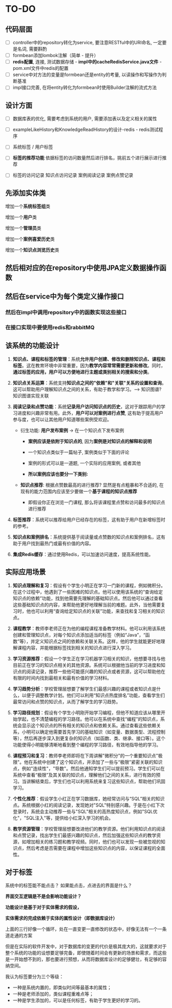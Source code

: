# TO-DO

## 代码层面

- [ ] controller中的repository转化为service, 要注意RESTful中的URI命名, 一定要是名词, 需要斟酌
- [ ] formbean添加lombok注解（简单 - 提升）
- [ ] **redis配置**, 连接, 测试数据存储 - **impl中的cacheRedisService.java文件** - pom.xml文件中redis的配置
- [ ] service中对方法的变量是formbean还是entity的考量, 以读操作和写操作为判断基准
- [ ] impl接口完善, 在将entity转化为formbean时使用Builder注解的流式方法

## 设计方面

- [ ] 数据库表的优化, 需要考虑到系统的用户, 需要添加表以及定义相关的属性
- [ ] exampleLikeHistory和KnowledgeReadHistory的设计-redis - redis测试程序
- [ ] 系统标签 / 用户标签
- [ ] **标签的推荐功能** 依据标签的访问数量然后进行排名，挑前五个进行展示进行推荐
- [ ] 标签的访问记录 知识点访问记录 案例阅读记录 案例点赞记录



## 先添加实体类

增加一个**系统标签组**类

增加一个**用户**类

增加一个**管理员**类

增加一个**案例喜爱历史**类

增加一个**知识点浏览历史**类

## 然后相对应的在repository中使用JPA定义数据操作函数

## 然后在service中为每个类定义操作接口

### 然后在impl中调用repository中的函数实现这些接口

### 在接口实现中要使用redis和rabbitMQ

## 该系统的功能设计

1. **知识点、课程和标签的管理**：系统**允许用户创建、修改和删除知识点、课程和标签**。这在教育环境中非常重要，因为**教学内容常常需要更新和修改**。同时，**通过标签的应用，用户可以方便地进行主题或类别相关的搜索和分类**。

2. **知识点关系运算**：系统支持**知识点之间的"依赖"和"关联"关系的设置和查询**。这可以帮助用户理解知识点之间的关系，有助于教学和学习。--> 知识图谱? 知识图谱实现关联

3. **阅读记录和点赞功能**：系统**记录用户访问知识点的历史**，这对于跟踪用户的学习进度和兴趣非常有用。此外，**用户可以对案例进行点赞**, 这有助于提高用户参与度，也可以让其他用户知道哪些案例受欢迎。
   - 衍生功能: **用户发布案例** -> 在一个知识点下发布案例
   
     - **案例应该是依附于知识点的**, 因为**案例是对知识点的解释和说明**
   
     - 一个知识点类似于一篇帖子, 案例类似于下面的评论
   
     - 案例的形式可以是一道题, 一个实际的应用案例, 或者其他
   
     - **所以案例应该也要分一下类别:**
   
   - **知识点推荐**: 根据点赞数最高的进行推荐? 显然是有点粗暴和不合适的, 在现有的能力范围内应该至少要做一个**基于课程的知识点推荐**
   
     - 即假设你正在浏览一门课程, 那么将该课程里点赞和访问最多的知识点进行推荐
   
4. **标签推荐**：系统可以推荐给用户已经存在的标签，这有助于用户在新增标签时的参考。

5. **知识点和案例排名**：系统提供基于阅读量或点赞数的知识点和案例排名，这有助于用户找到最热门或最有价值的内容。

6. **集成Redis缓存**：通过使用Redis，可以加速访问速度，提高系统性能。

## 实际应用场景

1. **知识点理解和复习**：假设有个学生小明正在学习一门新的课程，例如微积分。在这个过程中，他遇到了一些困难的知识点。他可以使用该系统的“查询给定知识点的依赖”功能，找到他需要先理解的基础知识点。然后他可以通过查看这些基础知识点的内容，来帮助他更好地理解当前的难题。此外，当他需要复习时，他也可以利用“查询给定知识点的关联”功能，来查找和复习相关的知识点。

2. **课程教学**：教师李老师正在为他的编程课程准备教学材料。他可以利用该系统创建和管理知识点，对每个知识点添加适当的标签（例如“Java”，“函数”等），并定义知识点之间的依赖和关联关系。这样，他的学生就能更好地理解课程内容，并能根据标签找到相关的知识点进行深入学习。

3. **学习资源推荐**：假设一个学生正在学习机器学习相关的知识，他想要寻找与他目前正在学习的知识点相关的其他资源。系统可以根据他当前的学习进度和知识点的阅读记录，推荐一些他可能感兴趣的知识点或者资源，这可以帮助他在有限的时间内找到最相关和最有价值的学习材料。

4. **学习趋势分析**：学校管理层想要了解学生们最感兴趣的课程或者知识点是什么，以便于调整教学计划。他们可以利用“知识点热度排名”功能，查看学生们最常访问和点赞的知识点，从而了解学生的学习趋势。

1. **学习路径规划**：假设有个学生小明刚开始学习编程，但他不知道应该从哪里开始学起，也不清楚编程的学习路径。他可以在系统中查找“编程”的知识点，系统会显示这个知识点的所有相关的知识点和依赖关系。通过查看这些依赖关系，小明可以确定他需要首先学习的基础知识（如变量、数据类型、流程控制等），然后再逐步深入到更复杂的知识点（如函数、类、继承、接口等）。这个功能使得小明能够清晰地看到整个编程的学习路径，有效地指导他的学习。
2. **课程预习和复习**：教师李老师即将在下周讲解"微积分"的一个重要知识点"极限"。他在系统中创建了这个知识点，并添加了一些与“极限”紧密关联的知识点，例如"连续性"，"导数"。然后他通知学生们可以提前预习。学生们可以在系统中查看“极限”及其关联的知识点，理解他们之间的关系，进行有效的预习。当讲解结束后，学生们也可以利用系统来复习这些知识点，帮助他们巩固学习。
3. **个性化推荐**：假设学生小红正在学习数据库，她经常访问与“SQL”相关的知识点。系统根据小红的阅读记录，发现她对"SQL"特别感兴趣。于是在小红下次登录时，系统会主动推荐一些与"SQL"相关的高热度知识点，例如"SQL优化"，"SQL注入"等，提供给小红深入学习的机会。
4. **教学资源管理**：学校管理层想要改进他们的教学资源。他们利用知识点的阅读和点赞记录，找出学生们最感兴趣的知识点，然后加强这些知识点的教学资源，如增加相关的练习题和教学视频。同时，他们也可以发现一些被忽视的知识点，然后考虑是否需要在课程中增加这些知识点的内容，以保证课程的全面性。

## 对于标签

系统中的标签能不能点击？
如果能点击，点进去的界面是什么？



**界面交互逻辑是不是会影响功能设计？**

**功能设计是基于对于实体需求的假设，**

**实体需求的完成依赖于实体的属性设计（即数据库设计）**



上面的三行好像一个循环，处在一直变更一直修改的状态中，好像无法有一个一条道走通的方案

但是在实际的软件开发中，对于数据库的变更的代价是极其庞大的，这就要求对于整个系统的功能的设想要足够完备，即使随着时间会有更新的场景和需求，而这些是一开始想不到的，那也要进行预想，从而将数据库设计的足够健壮，有足够的容纳空间。



我认为标签要分为三个等级：

- 一种是系统内置的，即类似时间等最基本的属性；
- 一种是老师添加的，类似课程重难点等；
- 一种是学生添加的，可以是任何标签，有助于学生更好的学习的。